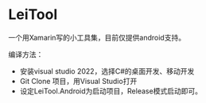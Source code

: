 # LeiTool

一个用Xamarin写的小工具集，目前仅提供android支持。

编译方法：

* 安装visual studio 2022，选择C#的桌面开发、移动开发
* Git Clone 项目，用Visual Studio打开
* 设定LeiTool.Android为启动项目，Release模式启动即可。
